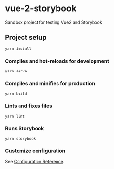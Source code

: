 # vue-2-storybook
Sandbox project for testing Vue2 and Storybook

## Project setup
```
yarn install
```

### Compiles and hot-reloads for development
```
yarn serve
```

### Compiles and minifies for production
```
yarn build
```

### Lints and fixes files
```
yarn lint
```

### Runs Storybook
```
yarn storybook
```

### Customize configuration
See [Configuration Reference](https://cli.vuejs.org/config/).
